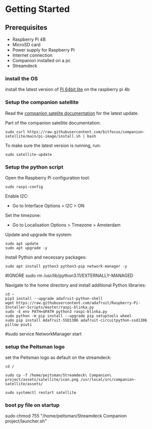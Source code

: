 # Getting Started

## Prerequisites
- Raspberry Pi 4B
- MicroSD card
- Power supply for Raspberry Pi
- Internet connection
- Companion installed on a pc
- Streamdeck

### install the OS
install the latest version of [Pi 64bit lite](https://downloads.raspberrypi.com/raspios_lite_arm64/images/raspios_lite_arm64-2024-03-15/2024-03-15-raspios-bookworm-arm64-lite.img.xz) on the raspberry pi 4b


### Setup the companion satellite

Read the [companion satelite documentation](https://github.com/bitfocus/companion-satellite/blob/main/README.md) for the latest update.


Part of the companion satellite documentation:

```
sudo curl https://raw.githubusercontent.com/bitfocus/companion-satellite/main/pi-image/install.sh | bash
```

To make sure the latest version is running, run:
```
sudo satellite-update
```


### Setup the python script

Open the Raspberry Pi configuration tool:

```
sudo raspi-config
```

Enable I2C:
- Go to Interface Options > I2C > ON

Set the timezone:
- Go to Localisation Options > Timezone > Amsterdam


Update and upgrade the system:
```
sudo apt update
sudo apt upgrade -y
```

Install Python and necessary packages:
```
sudo apt install python3 python3-pip network-manager -y
```

#IGNORE sudo rm /usr/lib/python3.11/EXTERNALLY-MANAGED

Navigate to the home directory and install additional Python libraries:
```
cd ~
pip3 install --upgrade adafruit-python-shell
wget https://raw.githubusercontent.com/adafruit/Raspberry-Pi-Installer-Scripts/master/raspi-blinka.py
sudo -E env PATH=$PATH python3 raspi-blinka.py
sudo python -m pip install --upgrade pip setuptools wheel
sudo pip install Adafruit-SSD1306 adafruit-circuitpython-ssd1306 pillow psuti
```

#sudo service NetworkManager start

### setup the Peitsman logo
set the Peitsman logo as default on the streamdeck:
```
cd /

sudo cp -f /home/peitsman/Streamdeck\ Companion\ project/assets/satellite/icon.png /usr/local/src/companion-satellite/assets/

sudo systemctl restart satellite
```

### boot py file on startup
sudo chmod 755 "/home/peitsman/Streamdeck Companion project/launcher.sh"